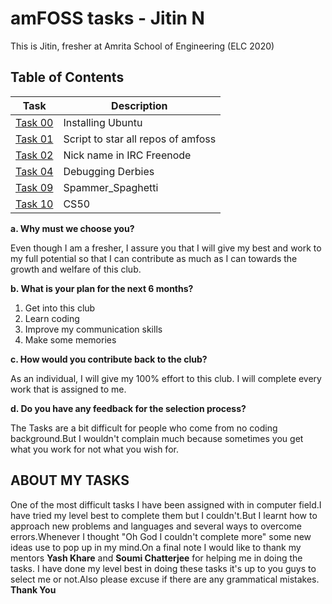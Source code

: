 # **amFOSS tasks - Jitin N**

This is Jitin, fresher at Amrita School of Engineering (ELC 2020)

## **Table of Contents**

| Task | Description |
| --- | --- |
| [Task 00](https://github.com/nj7782/amfoss-tasks/tree/main/Task%201)| Installing Ubuntu |
| [Task 01](https://github.com/nj7782/amfoss-tasks/tree/main/Task%201)| Script to star all repos of amfoss |
| [Task 02](https://github.com/nj7782/amfoss-tasks/tree/main/Task%201) | Nick name in IRC Freenode |
| [Task 04](https://github.com/nj7782/amfoss-tasks/tree/main/Task%204) | Debugging Derbies |
| [Task 09](https://github.com/nj7782/amfoss-tasks/tree/main/Task%209) | Spammer_Spaghetti |
| [Task 10](https://github.com/nj7782/amfoss-tasks/tree/main/Task%2010) | CS50  |






**a. Why must we choose you?**

Even though I am a fresher, I assure you that I will give my best and work to my full potential so that I can contribute as much as I can towards the growth and welfare of this club.

**b. What is your plan for the next 6 months?**

1. Get into this club
2. Learn coding
3. Improve my communication skills
4. Make some memories

**c. How would you contribute back to the club?**

As an individual, I will give my 100% effort to this club. I will complete every work that is assigned to me.

**d. Do you have any feedback for the selection process?**

The Tasks are a bit difficult for people who come from no coding background.But I wouldn't complain much because sometimes you get what you work for not what you wish for.


## ABOUT MY TASKS

One of the most difficult tasks I have been assigned with in computer field.I have tried my level best to complete them but I couldn't.But I learnt how to approach new problems and languages and several ways to overcome errors.Whenever I thought "Oh God I couldn't complete more" some new ideas use to pop up in my mind.On a final note I would like to thank my mentors **Yash Khare** and **Soumi Chatterjee** for helping me in doing the tasks. I have done my level best in doing these tasks it's up to you guys to select me or not.Also please excuse if there are any grammatical mistakes. 
**Thank You**


